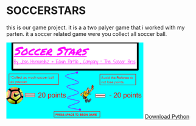 # SOCCERSTARS
<p> this is our game project. it is a a two palyer game that i worked  with my parten. it a soccer related game were you collect all soccer ball. </p> 
<img src="https://github.com/eportillo8215/SOCCERSTARS/blob/master/soocerstars/images/helperscreen.png" height="200px">
<a href="https://www.python.org/downloads/">Download Python</a>
